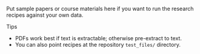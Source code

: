 Put sample papers or course materials here if you want to run the research recipes against your own data.

Tips
- PDFs work best if text is extractable; otherwise pre-extract to text.
- You can also point recipes at the repository `test_files/` directory.
